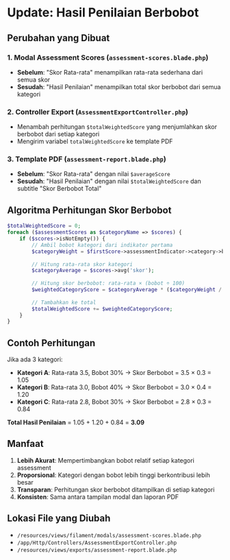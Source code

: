 # Update: Hasil Penilaian Berbobot

## Perubahan yang Dibuat

### 1. Modal Assessment Scores (`assessment-scores.blade.php`)
- **Sebelum**: "Skor Rata-rata" menampilkan rata-rata sederhana dari semua skor
- **Sesudah**: "Hasil Penilaian" menampilkan total skor berbobot dari semua kategori

### 2. Controller Export (`AssessmentExportController.php`) 
- Menambah perhitungan `$totalWeightedScore` yang menjumlahkan skor berbobot dari setiap kategori
- Mengirim variabel `totalWeightedScore` ke template PDF

### 3. Template PDF (`assessment-report.blade.php`)
- **Sebelum**: "Skor Rata-rata" dengan nilai `$averageScore`
- **Sesudah**: "Hasil Penilaian" dengan nilai `$totalWeightedScore` dan subtitle "Skor Berbobot Total"

## Algoritma Perhitungan Skor Berbobot

```php
$totalWeightedScore = 0;
foreach ($assessmentScores as $categoryName => $scores) {
    if ($scores->isNotEmpty()) {
        // Ambil bobot kategori dari indikator pertama
        $categoryWeight = $firstScore->assessmentIndicator->category->bobot_penilaian;
        
        // Hitung rata-rata skor kategori
        $categoryAverage = $scores->avg('skor');
        
        // Hitung skor berbobot: rata-rata × (bobot ÷ 100)
        $weightedCategoryScore = $categoryAverage * ($categoryWeight / 100);
        
        // Tambahkan ke total
        $totalWeightedScore += $weightedCategoryScore;
    }
}
```

## Contoh Perhitungan

Jika ada 3 kategori:
- **Kategori A**: Rata-rata 3.5, Bobot 30% → Skor Berbobot = 3.5 × 0.3 = 1.05
- **Kategori B**: Rata-rata 3.0, Bobot 40% → Skor Berbobot = 3.0 × 0.4 = 1.20  
- **Kategori C**: Rata-rata 2.8, Bobot 30% → Skor Berbobot = 2.8 × 0.3 = 0.84

**Total Hasil Penilaian** = 1.05 + 1.20 + 0.84 = **3.09**

## Manfaat

1. **Lebih Akurat**: Mempertimbangkan bobot relatif setiap kategori assessment
2. **Proporsional**: Kategori dengan bobot lebih tinggi berkontribusi lebih besar
3. **Transparan**: Perhitungan skor berbobot ditampilkan di setiap kategori
4. **Konsisten**: Sama antara tampilan modal dan laporan PDF

## Lokasi File yang Diubah

- `/resources/views/filament/modals/assessment-scores.blade.php`
- `/app/Http/Controllers/AssessmentExportController.php`  
- `/resources/views/exports/assessment-report.blade.php`
